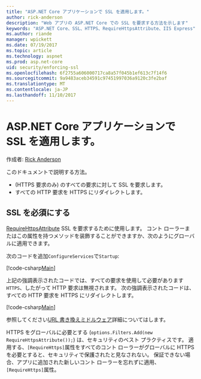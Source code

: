 ```yaml
---
title: "ASP.NET Core アプリケーションで SSL を適用します。"
author: rick-anderson
description: "Web アプリの ASP.NET Core での SSL を要求する方法を示します"
keywords: "ASP.NET Core、SSL、HTTPS、RequireHttpsAttribute、IIS Express"
ms.author: riande
manager: wpickett
ms.date: 07/19/2017
ms.topic: article
ms.technology: aspnet
ms.prod: asp.net-core
uid: security/enforcing-ssl
ms.openlocfilehash: 6f2755a606000717ca8a57f045b1ef613c7f14f6
ms.sourcegitcommit: 9a9483aceb34591c97451997036a9120c3fe2baf
ms.translationtype: MT
ms.contentlocale: ja-JP
ms.lasthandoff: 11/10/2017
---
```

# <a name="enforcing-ssl-in-an-aspnet-core-app"></a>ASP.NET Core アプリケーションで SSL を適用します。

作成者: [Rick Anderson](https://twitter.com/RickAndMSFT)

このドキュメントで説明する方法。

- (HTTPS 要求のみ) のすべての要求に対して SSL を要求します。
- すべての HTTP 要求を HTTPS にリダイレクトします。

## <a name="require-ssl"></a>SSL を必須にする

[RequireHttpsAttribute](https://docs.microsoft.com/aspnet/core/api/microsoft.aspnetcore.mvc.requirehttpsattribute) SSL を要求するために使用します。 コント ローラーまたはこの属性を持つメソッドを装飾することができますか、次のようにグローバルに適用できます。

次のコードを追加`ConfigureServices`で`Startup`:

[!code-csharp[Main](authentication/accconfirm/sample/WebApp1/Startup.cs?name=snippet2&highlight=4-)]

上記の強調表示されたコードでは、すべての要求を使用して必要があります`HTTPS`、したがって HTTP 要求は無視されます。 次の強調表示されたコードは、すべての HTTP 要求を HTTPS にリダイレクトします。

[!code-csharp[Main](authentication/accconfirm/sample/WebApp1/Startup.cs?name=snippet_AddRedirectToHttps&highlight=7-)]

参照してください[URL 書き換えミドルウェア](xref:fundamentals/url-rewriting)詳細についてはします。

HTTPS をグローバルに必要とする (`options.Filters.Add(new RequireHttpsAttribute());`) は、セキュリティのベスト プラクティスです。 適用する、`[RequireHttps]`属性をすべてのコント ローラーがグローバルに HTTPS を必要とすると、セキュリティで保護されたと見なされない。 保証できない場合、アプリに追加された新しいコント ローラーを忘れずに適用、`[RequireHttps]`属性。
